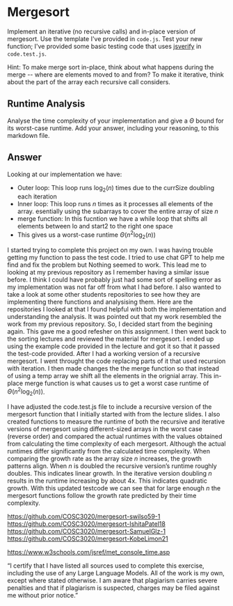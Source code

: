 # Mergesort

Implement an iterative (no recursive calls) and in-place version of mergesort.
Use the template I've provided in `code.js`. Test your new function; I've
provided some basic testing code that uses
[jsverify](https://jsverify.github.io/) in `code.test.js`.

Hint: To make merge sort in-place, think about what happens during the merge --
where are elements moved to and from? To make it iterative, think about the
part of the array each recursive call considers.

## Runtime Analysis

Analyse the time complexity of your implementation and give a $\Theta$ bound for
its worst-case runtime. Add your answer, including your reasoning, to this
markdown file.

## Answer

Looking at our implementation we have:
- Outer loop: This loop runs $\log_{2}(n)$ times due to the currSize doubling each iteration
- Inner loop: This loop runs $n$ times as it processes all elements of the array. esentially using the subarrays to cover the entire 
  array of size $n$
- merge function: In this fucntion we have a while loop that shifts all elements between lo and start2 to the right one space
- This gives us a worst-case runtime $\Theta(n^{2}\log_{2}(n))$ 

I started trying to complete this project on my own. I was having trouble getting my function to pass the test code. I tried to use chat GPT to help me find and fix the problem but Nothing seemed to work. This lead me to looking at my previous repository as I remember having a similar issue before. I think I could have probably just had some sort of spelling error as my implementation was not far off from what I had before. I also wanted to take a look at some other students repositories to see how they are implementing there functions and analysising them. Here are the repositories I looked at that I found helpful with both the implementation and understanding the analysis. It was pointed out that my work resembled the work from my previous repository. So, I decided start from the begining again. This gave me a good refesher on this assignment. I then went back to the sorting lectures and reviewed the material for mergesort. I ended up using the example code provided in the lecture and got it so that it passed the test-code provided. After I had a working version of a recursive mergesort. I went throught the code replacing parts of it that used recursion with iteration. I then made changes the the merge function so that instead of using a temp array we shift all the elements in the orignial array. This in-place merge function is what causes us to get a worst case  runtime of $\Theta(n^{2}\log_{2}(n))$. 

I have adjusted the code.test.js file to include a recursive version of the mergesort function that I initially started with from the lecture slides. I also created functions to measure the runtime of both the recursive and iterative versions of mergesort using different-sized arrays in the worst case (reverse order) and compared the actual runtimes with the values obtained from calculating the time complexity of each mergesort. Although the actual runtimes differ significantly from the calculated time complexity. When comparing the growth rate as the array size $n$ increases, the growth patterns align. When $n$ is doubled the recursive version’s runtime roughly doubles. This indicates linear growth. In the iterative version doubling $n$ results in the runtime increasing by about 4x. This indicates quadratic growth. With this updated testcode we can see that for large enough $n$ the mergesort functions follow the growth rate predicted by their time complexity.

https://github.com/COSC3020/mergesort-swilso59-1
https://github.com/COSC3020/mergesort-IshitaPatel18
https://github.com/COSC3020/mergesort-SamuelGlz-1
https://github.com/COSC3020/mergesort-KobeLimon21

https://www.w3schools.com/jsref/met_console_time.asp

“I certify that I have listed all sources used to complete this exercise, including the use
of any Large Language Models. All of the work is my own, except where stated
otherwise. I am aware that plagiarism carries severe penalties and that if plagiarism is
suspected, charges may be filed against me without prior notice.”

